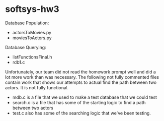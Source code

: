 softsys-hw3
===========

Database Population:
* actorsToMovies.py
* moviesToActors.py


Database Querying:
* listFunctionsFinal.h
* rdb1.c


Unfortunately, our team did not read the homework prompt well and did a lot more work than was necessary. The following not fully commented files contain work that shows our attempts to actual find the path between two actors. It is not fully functional. 

* mdb.c is a file that we used to make a test database that we could test
* search.c is a file that has some of the starting logic to find a path between two actors
* test.c also has some of the searching logic that we've been testing.
